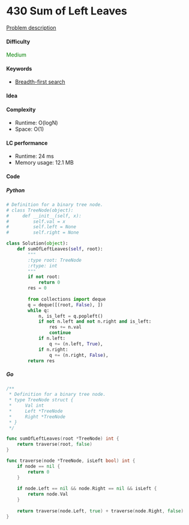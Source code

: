 430 Sum of Left Leaves
=======================
[Problem description](https://leetcode.com/problems/sum-of-left-leaves/)

#### Difficulty
<span style="color:green">Medium</span>

#### Keywords
- [Breadth-first search](../categories/bfs.md)

#### Idea


#### Complexity
- Runtime: O(logN)
- Space: O(1)

#### LC performance
- Runtime: 24 ms
- Memory usage: 12.1 MB

#### Code

##### Python
```python
# Definition for a binary tree node.
# class TreeNode(object):
#     def __init__(self, x):
#         self.val = x
#         self.left = None
#         self.right = None

class Solution(object):
    def sumOfLeftLeaves(self, root):
        """
        :type root: TreeNode
        :rtype: int
        """
        if not root:
            return 0
        res = 0
        
        from collections import deque
        q = deque([(root, False), ])
        while q:
            n, is_left = q.popleft()
            if not n.left and not n.right and is_left:
                res += n.val 
                continue
            if n.left:
                q += (n.left, True),
            if n.right:
                q += (n.right, False),
        return res
```

##### Go
```go
/**
 * Definition for a binary tree node.
 * type TreeNode struct {
 *     Val int
 *     Left *TreeNode
 *     Right *TreeNode
 * }
 */

func sumOfLeftLeaves(root *TreeNode) int {
    return traverse(root, false)
}

func traverse(node *TreeNode, isLeft bool) int {
    if node == nil {
        return 0
    }
    
    if node.Left == nil && node.Right == nil && isLeft {
        return node.Val
    }
    
    return traverse(node.Left, true) + traverse(node.Right, false)
}
```